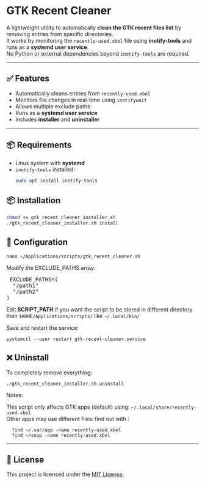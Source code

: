 # GTK Recent Cleaner

A lightweight utility to automatically **clean the GTK recent files list** by removing entries from specific directories.  
It works by monitoring the `recently-used.xbel` file using **inotify-tools** and runs as a **systemd user service**.  
No Python or external dependencies beyond `inotify-tools` are required.

---

## ✅ Features
- Automatically cleans entries from `recently-used.xbel`
- Monitors file changes in real-time using `inotifywait`
- Allows multiple exclude paths
- Runs as a **systemd user service**
- Includes **installer** and **uninstaller**

---

## 📦 Requirements
- Linux system with **systemd**
- `inotify-tools` installed:
  ```bash
  sudo apt install inotify-tools
  ```

## 📦 Installation
  ```bash
  chmod +x gtk_recent_cleaner_installer.sh
  ./gtk_recent_cleaner_installer.sh install
  ```


## 🔧 Configuration
```
nano ~/Applications/scripts/gtk_recent_cleaner.sh
```
Modify the EXCLUDE_PATHS array:
<pre> EXCLUDE_PATHS=(
  "/path1"
  "/path2"
) </pre>

Edit **SCRIPT_PATH** if you want the script to be stored in different directory than `$HOME/Applications/scripts/` like `~/.local/bin/`

Save and restart the service:
```
systemctl --user restart gtk-recent-cleaner.service
```


## ❌ Uninstall

To completely remove everything:
```
./gtk_recent_cleaner_installer.sh uninstall
```

Notes:

  This script only affects GTK apps (default) using: `~/.local/share/recently-used.xbel`  
  Other apps may use different files: find out with :
```
  find ~/.var/app -name recently-used.xbel
  find ~/snap -name recently-used.xbel
```


---

## 📜 License
This project is licensed under the [MIT License](https://opensource.org/licenses/MIT).

